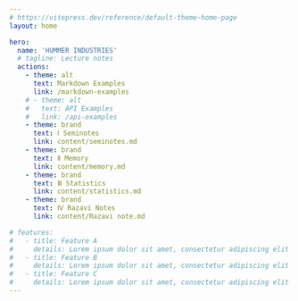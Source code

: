 ```yaml
---
# https://vitepress.dev/reference/default-theme-home-page
layout: home

hero:
  name: 'HUMMER INDUSTRIES'
  # tagline: Lecture notes
  actions:
    - theme: alt
      text: Markdown Examples
      link: /markdown-examples
    # - theme: alt
    #   text: API Examples
    #   link: /api-examples
    - theme: brand
      text: Ⅰ Seminotes
      link: content/seminotes.md
    - theme: brand
      text: Ⅱ Memory
      link: content/memory.md
    - theme: brand
      text: Ⅲ Statistics
      link: content/statistics.md
    - theme: brand
      text: Ⅳ Razavi Notes
      link: content/Razavi note.md

# features:
#   - title: Feature A
#     details: Lorem ipsum dolor sit amet, consectetur adipiscing elit
#   - title: Feature B
#     details: Lorem ipsum dolor sit amet, consectetur adipiscing elit
#   - title: Feature C
#     details: Lorem ipsum dolor sit amet, consectetur adipiscing elit
---
```


